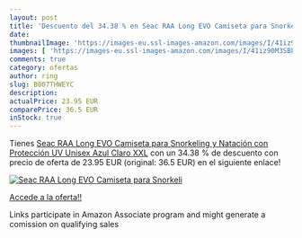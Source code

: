 ```yaml
---
layout: post
title: 'Descuento del 34.38 % en Seac RAA Long EVO Camiseta para Snorkeli'
date: 
thumbnailImage: 'https://images-eu.ssl-images-amazon.com/images/I/41iz90M3SBL._SL200_.jpg'
images: [ 'https://images-eu.ssl-images-amazon.com/images/I/41iz90M3SBL._SL200_.jpg' ]
comments: true
category: ofertas
author: ring
slug: B007THWEYC
description:
actualPrice: 23.95 EUR
comparePrice: 36.5 EUR
inStock: true
---
```


Tienes [Seac RAA Long EVO Camiseta para Snorkeling y Natación con Protección UV  Unisex  Azul Claro  XXL](https://www.amazon.es/dp/B007THWEYC/?tag=tolees-21) con un 34.38 % de descuento con precio de oferta de 23.95 EUR (original: 36.5 EUR) en el siguiente enlace!

[![Seac RAA Long EVO Camiseta para Snorkeli](https://images-eu.ssl-images-amazon.com/images/I/41iz90M3SBL._SL200_.jpg)](https://www.amazon.es/dp/B007THWEYC/?tag=tolees-21)

[Accede a la oferta!!](https://www.amazon.es/dp/B007THWEYC/?tag=tolees-21)

Links participate in Amazon Associate program and might generate a comission on qualifying sales


